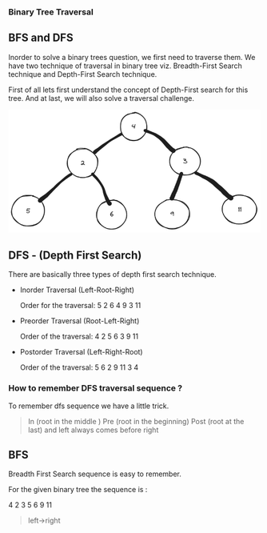 
### Binary Tree Traversal

## BFS and DFS

Inorder to solve a binary trees question, we first need to traverse them. We have two technique of traversal in binary tree viz. Breadth-First Search technique and Depth-First Search technique.

First of all lets first understand the concept of Depth-First search for this tree. And at last, we will also solve a traversal challenge.

![binary tree](binarytree.png)

## DFS - (Depth First Search)

There are basically three types of depth first search technique. 

- Inorder Traversal (Left-Root-Right)
  
  Order for the traversal: 5 2 6 4 9 3 11 

- Preorder Traversal (Root-Left-Right)
  
  Order of the traversal: 4 2 5 6 3 9 11

- Postorder Traversal (Left-Right-Root)
  
  Order of the traversal: 5 6  2 9 11 3 4 

### How to remember DFS traversal sequence ?

To remember dfs sequence we have a little trick. 
> In (root in the middle )
> Pre (root in the beginning)
  >Post (root at the last)
>and left always comes before right

## BFS

Breadth First Search sequence is easy to remember.

For the given binary tree the sequence is :

4 2 3 5 6 9 11

> left->right

